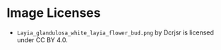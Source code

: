 # Image Licenses

-   `Layia_glandulosa_white_layia_flower_bud.png` by Dcrjsr is licensed under CC BY 4.0.
